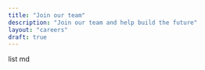 ```yaml
---
title: "Join our team"
description: "Join our team and help build the future"
layout: "careers"
draft: true
---
```


list md
